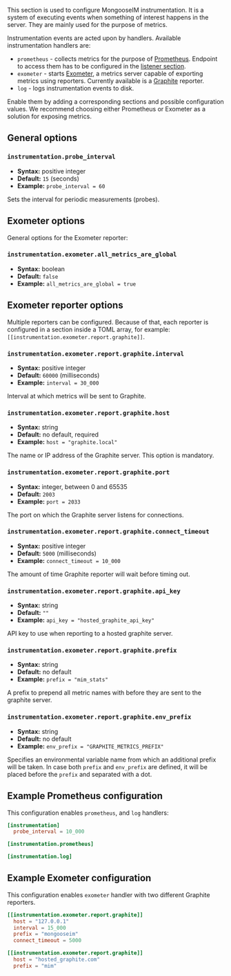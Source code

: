 This section is used to configure MongooseIM instrumentation.
It is a system of executing events when something of interest happens in the server.
They are mainly used for the purpose of metrics.

Instrumentation events are acted upon by handlers. Available instrumentation handlers are:

* `prometheus` - collects metrics for the purpose of [Prometheus](https://prometheus.io/). Endpoint to access them has to be configured in the [listener section](../listeners/listen-http.md#handler-types-prometheus-mongoose_prometheus_handler).
* `exometer` - starts [Exometer](https://github.com/esl/exometer_core), a metrics server capable of exporting metrics using reporters. Currently available is a [Graphite](https://graphiteapp.org/) reporter.
* `log` - logs instrumentation events to disk.

Enable them by adding a corresponding sections and possible configuration values.
We recommend choosing either Prometheus or Exometer as a solution for exposing metrics.

## General options

### `instrumentation.probe_interval`
* **Syntax:** positive integer
* **Default:** `15` (seconds)
* **Example:** `probe_interval = 60`

Sets the interval for periodic measurements (probes).

## Exometer options

General options for the Exometer reporter:

### `instrumentation.exometer.all_metrics_are_global`
* **Syntax:** boolean
* **Default:** `false`
* **Example:** `all_metrics_are_global = true`

## Exometer reporter options

Multiple reporters can be configured.
Because of that, each reporter is configured in a section inside a TOML array, for example: `[[instrumentation.exometer.report.graphite]]`.

### `instrumentation.exometer.report.graphite.interval`
* **Syntax:** positive integer
* **Default:** `60000` (milliseconds)
* **Example:** `interval = 30_000`

Interval at which metrics will be sent to Graphite.

### `instrumentation.exometer.report.graphite.host`
* **Syntax:** string
* **Default:** no default, required
* **Example:** `host = "graphite.local"`

The name or IP address of the Graphite server.
This option is mandatory.

### `instrumentation.exometer.report.graphite.port`
* **Syntax:** integer, between 0 and 65535
* **Default:** `2003`
* **Example:** `port = 2033`

The port on which the Graphite server listens for connections.

### `instrumentation.exometer.report.graphite.connect_timeout`
* **Syntax:** positive integer
* **Default:** `5000` (milliseconds)
* **Example:** `connect_timeout = 10_000`

The amount of time Graphite reporter will wait before timing out.

### `instrumentation.exometer.report.graphite.api_key`
* **Syntax:** string
* **Default:** `""`
* **Example:** `api_key = "hosted_graphite_api_key"`

API key to use when reporting to a hosted graphite server.

### `instrumentation.exometer.report.graphite.prefix`
* **Syntax:** string
* **Default:** no default
* **Example:** `prefix = "mim_stats"`

A prefix to prepend all metric names with before they are sent to the graphite server.

### `instrumentation.exometer.report.graphite.env_prefix`
* **Syntax:** string
* **Default:** no default
* **Example:** `env_prefix = "GRAPHITE_METRICS_PREFIX"`

Specifies an environmental variable name from which an additional prefix will be taken.
In case both `prefix` and `env_prefix` are defined, it will be placed before the `prefix` and separated with a dot.

## Example Prometheus configuration

This configuration enables `prometheus`, and `log` handlers:
```toml
[instrumentation]
  probe_interval = 10_000

[instrumentation.prometheus]

[instrumentation.log]
```

## Example Exometer configuration

This configuration enables `exometer` handler with two different Graphite reporters.
```toml
[[instrumentation.exometer.report.graphite]]
  host = "127.0.0.1"
  interval = 15_000
  prefix = "mongooseim"
  connect_timeout = 5000

[[instrumentation.exometer.report.graphite]]
  host = "hosted_graphite.com"
  prefix = "mim"
```
